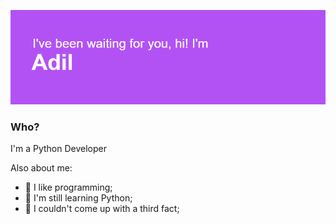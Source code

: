![headers](/header.png)

### Who?
I'm a Python Developer

Also about me:
* 🤖 I like programming;
* 🐍 I'm still learning Python;
* 🤔 I couldn't come up with a third fact;
